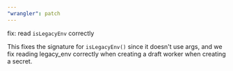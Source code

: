 ```yaml
---
"wrangler": patch
---
```


fix: read `isLegacyEnv` correctly

This fixes the signature for `isLegacyEnv()` since it doesn't use args, and we fix reading legacy_env correctly when creating a draft worker when creating a secret.
